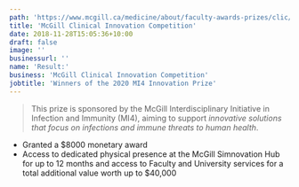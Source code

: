 ```yaml
---
path: 'https://www.mcgill.ca/medicine/about/faculty-awards-prizes/clic/2019-2020-winners-finalists?fbclid=IwAR03lH411qhLHxVJfZrZtLm01s-WCPeBlWMIx9C8bMbLg2wO4twBIYBbFKY'
title: 'McGill Clinical Innovation Competition'
date: 2018-11-28T15:05:36+10:00
draft: false
image: ''
businessurl: ''
name: 'Result:'
business: 'McGill Clinical Innovation Competition'
jobtitle: 'Winners of the 2020 MI4 Innovation Prize'
---
```


> This prize is sponsored by the McGill Interdisciplinary Initiative in Infection and Immunity (MI4), aiming to support _innovative solutions that focus on infections and immune threats to human health_.

* Granted a $8000 monetary award
* Access to dedicated physical presence at the McGill Simnovation Hub for up to 12 months and access to Faculty and University services for a total additional value worth up to $40,000
